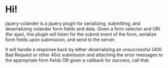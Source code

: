 Hi!
===============

jquery-colander is a jquery plugin for serializing, submitting, and deserializing colander form fields and data. Given a
form selector and URI (for ajax), this plugin will listen for the submit event of the form, serialize form fields upon
submission, and send to the server.

It will handle a response back by either deserializing an unsuccessful (400 Bad Request or other 40x) submission and
attaching the error messages to the appropriate form fields OR given a callback for success, call that.
